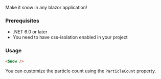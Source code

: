 ﻿Make it snow in any blazor application!

### Prerequisites

- .NET 6.0 or later
- You need to have css-isolation enabled in your project

### Usage

```html
<Snow />
```

You can customize the particle count using the `ParticleCount` property.